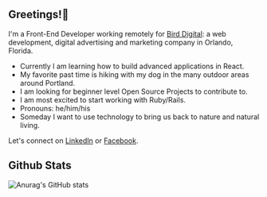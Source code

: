 <h2>Greetings!🖖</h2>

I'm a Front-End Developer working remotely for <a href='http://www.birddigital.co' target='_blank' rel='noreferrer noopener'>Bird Digital</a>: a web development, digital advertising and marketing company in Orlando, Florida.

- Currently I am learning how to build advanced applications in React.
- My favorite past time is hiking with my dog in the many outdoor areas around Portland.
- I am looking for beginner level Open Source Projects to contribute to. 
- I am most excited to start working with Ruby/Rails.
- Pronouns: he/him/his
- Someday I want to use technology to bring us back to nature and natural living.


Let's connect on <a href='http://www.linkedin.com/in/bryantmac'>LinkedIn</a> or <a href='http://www.facebook.com/bryantm'>Facebook</a>.

<h2>Github Stats</h2>

![Anurag's GitHub stats](https://github-readme-stats.vercel.app/api?username=zataara&show_icons=true&theme=tokyonight)









